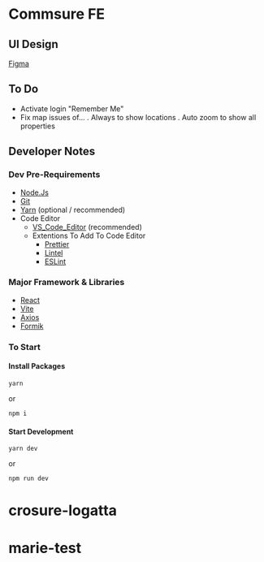 # Commsure FE

## UI Design

[Figma](https://www.figma.com/file/3hmxmcGzARUnVySo0pUqdj/Commsure---UI-Design?type=design&node-id=0-1&mode=design&t=3Wg2SdZvktPQX3XI-0)

## To Do

- Activate login "Remember Me"
- Fix map issues of...
  . Always to show locations
  . Auto zoom to show all properties

## Developer Notes

### Dev Pre-Requirements

- [Node.Js](https://nodejs.org/en/docs)
- [Git](https://git-scm.com/doc)
- [Yarn](https://classic.yarnpkg.com/lang/en/docs/) (optional / recommended)
- Code Editor
  - [VS_Code_Editor](https://code.visualstudio.com/docs) (recommended)
  - Extentions To Add To Code Editor
    - [Prettier](https://marketplace.visualstudio.com/items?itemName=esbenp.prettier-vscode)
    - [Lintel](https://marketplace.visualstudio.com/items?itemName=mflo999.lintel)
    - [ESLint](https://marketplace.visualstudio.com/items?itemName=dbaeumer.vscode-eslint)

### Major Framework & Libraries

- [React](https://legacy.reactjs.org/)
- [Vite](https://vitejs.dev/guide/)
- [Axios](https://axios-http.com/docs/intro)
- [Formik](https://formik.org/docs/overview)

### To Start

#### Install Packages

    yarn

or

    npm i

#### Start Development

    yarn dev

or

    npm run dev
# crosure-logatta
# marie-test
